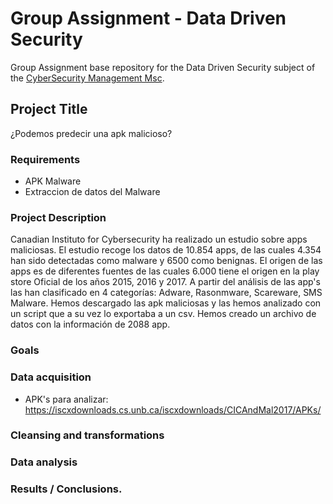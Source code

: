# Group Assignment - Data Driven Security

Group Assignment base repository for the Data Driven Security subject of the [CyberSecurity Management Msc](https://www.talent.upc.edu/ing/professionals/presentacio/codi/221101/cybersecurity-management/).

## Project Title

¿Podemos predecir una apk malicioso?

### Requirements

  - APK Malware
  - Extraccion de datos del Malware
  
  
### Project Description

Canadian Instituto for Cybersecurity ha realizado un estudio sobre apps maliciosas. El estudio recoge los datos de 10.854 apps, de las cuales 4.354 han sido detectadas como malware y 6500 como benignas. El origen de las apps es de diferentes fuentes de las cuales 6.000 tiene el origen en la play store Oficial de los años 2015, 2016 y 2017. A partir del análisis de las app's las han clasificado en 4 categorías: Adware, Rasonmware, Scareware, SMS Malware. Hemos descargado las apk maliciosas y las hemos analizado con un script que a su vez lo exportaba a un csv. Hemos creado un archivo de datos con la información de 2088 app.

### Goals


### Data acquisition

- APK's para analizar: https://iscxdownloads.cs.unb.ca/iscxdownloads/CICAndMal2017/APKs/

### Cleansing and transformations

### Data analysis

### Results / Conclusions.
